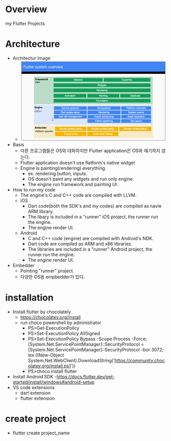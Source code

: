 # Overview

my Flutter Projects

# Architecture

- Architectur Image
  - ![Flutter Architectur](./FlutterArchitecture.png)
- Basis
  - 다른 프로그램들은 OS와 대화하지만 Flutter application은 OS와 얘기하지 않는다.
  - Flutter application doesn't use flatform's native widget
  - Engine is painting(rendering) everything.
    - ex. rendering button, inputs.
    - OS doesn't paint any widgets and run only engine.
    - The engine run framework and painting UI.
- How to run my code
  - The engine's C and C++ code are compiled with LLVM.
  - iOS
    - Dart code(both the SDK's and my codes) are compiled as navie ARM library.
    - The libary is included in a "runner" iOS project, the runner run the engine.
    - The engine render UI.
  - Android
    - C and C++ code (engine) are compiled with Android's NDK.
    - Dart code are compiled as ARM and x86 libraries.
    - The libraries are included in a "runner" Android project, the runner run the engine.
    - The engine render UI.
- Embedder
  - Pointing "runner" project.
  - 다양한 OS용 empbedder가 있다.

# installation

- Install flutter by chocolately
  - https://chocolatey.org/install
  - run choco powershell by administrator
    - PS>Get-ExecutionPolicy
    - PS>Set-ExecutionPolicy AllSigned
    - PS>Set-ExecutionPolicy Bypass -Scope Process -Force; [System.Net.ServicePointManager]::SecurityProtocol = [System.Net.ServicePointManager]::SecurityProtocol -bor 3072; iex ((New-Object System.Net.WebClient).DownloadString('https://community.chocolatey.org/install.ps1'))
    - PS>choco install flutter
- Install Android SDK -https://docs.flutter.dev/get-started/install/windows#android-setup
- VS code extensions
  - dart extension
  - flutter extension

# create project

- flutter create project_name
